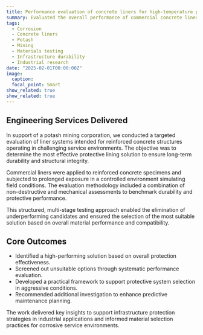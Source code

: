 ```yaml
---
title: Performance evaluation of concrete liners for high-temperature potash brine applications
summary: Evaluated the overall performance of commercial concrete liners under simulated exposure conditions. The study aimed to identify optimal protective solutions for reinforced concrete in potash operations.
tags:
  - Corrosion
  - Concrete liners
  - Potash
  - Mining
  - Materials testing
  - Infrastructure durability
  - Industrial research
date: "2025-02-01T00:00:00Z"
image:
  caption: 
  focal_point: Smart
show_related: true
show_related: true
---
```


## **Engineering Services Delivered**

In support of a potash mining corporation, we conducted a targeted evaluation of liner systems intended for reinforced concrete structures operating in challenging service environments. The objective was to determine the most effective protective lining solution to ensure long-term durability and structural integrity.

Commercial liners were applied to reinforced concrete specimens and subjected to prolonged exposure in a controlled environment simulating field conditions. The evaluation methodology included a combination of non-destructive and mechanical assessments to benchmark durability and protective performance.

This structured, multi-stage testing approach enabled the elimination of underperforming candidates and ensured the selection of the most suitable solution based on overall material performance and compatibility.

## **Core Outcomes**

- Identified a high-performing solution based on overall protection effectiveness.
- Screened out unsuitable options through systematic performance evaluation.
- Developed a practical framework to support protective system selection in aggressive conditions.
- Recommended additional investigation to enhance predictive maintenance planning.

The work delivered key insights to support infrastructure protection strategies in industrial applications and informed material selection practices for corrosive service environments.
